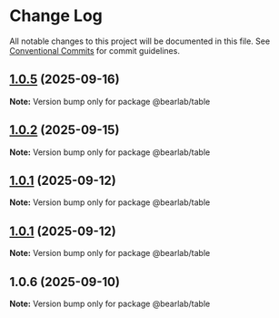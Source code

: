 # Change Log

All notable changes to this project will be documented in this file.
See [Conventional Commits](https://conventionalcommits.org) for commit guidelines.

## [1.0.5](https://github.com/hasanbala/ui-components/compare/@bearlab/table@1.0.2...@bearlab/table@1.0.5) (2025-09-16)

**Note:** Version bump only for package @bearlab/table





## [1.0.2](https://github.com/hasanbala/ui-components/compare/@bearlab/table@1.0.1...@bearlab/table@1.0.2) (2025-09-15)

**Note:** Version bump only for package @bearlab/table





## [1.0.1](https://github.com/hasanbala/ui-components/compare/@bearlab/table@1.0.6...@bearlab/table@1.0.1) (2025-09-12)

**Note:** Version bump only for package @bearlab/table





## [1.0.1](https://github.com/hasanbala/ui-components/compare/@bearlab/table@1.0.6...@bearlab/table@1.0.1) (2025-09-12)

**Note:** Version bump only for package @bearlab/table





## 1.0.6 (2025-09-10)

**Note:** Version bump only for package @bearlab/table
